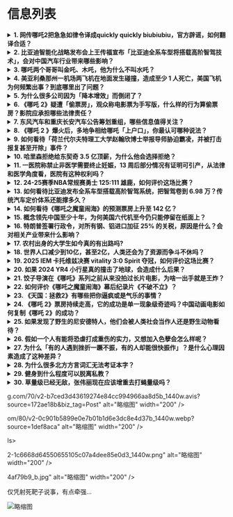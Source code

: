 # 信息列表

<details>
<summary><b>1. 网传哪吒2把急急如律令译成quickly quickly biubiubiu，官方辟谣，如何翻译合适？</b></summary>

- **地址**: [传送门](https://www.zhihu.com/question/11848696328)
- **热度**: 1871 万热度
- **摘抄**: 当地时间2月8日，《哪吒2》在美国洛杉矶的好莱坞TCL中国大剧院举行北美首映礼。...

<img src="https://pic1.zhimg.com/80/v2-523ac1e004263b36b0a8640a4fff7ec6_1440w.png" alt="略缩图" width="200" />
</details>

<details>
<summary><b>2. 比亚迪智能化战略发布会上王传福宣布「比亚迪全系车型将搭载高阶智驾技术」，会对中国汽车行业带来哪些影响？</b></summary>

- **地址**: [传送门](https://www.zhihu.com/question/11843666102)
- **热度**: 1662 万热度
- **摘抄**: 2月10日，比亚迪举办智能化战略发布会，发布全民智驾战略。 比亚迪集团董事长兼总...

<img src="https://pic1.zhimg.com/80/v2-81d3376247cb794c976e94544af53bc8_1440w.webp?source=1def8aca" alt="略缩图" width="200" />
</details>

<details>
<summary><b>3. 哪吒两个哥哥叫金吒、木吒，他为什么不叫水吒？</b></summary>

- **地址**: [传送门](https://www.zhihu.com/question/11717813322)
- **热度**: 686 万热度
- **摘抄**: 金木水火土，按顺序该轮到水了不是吗？

<img src="https://pic1.zhimg.com/80/v2-5547f859ab92b8b42126ca80eb47c68b_1440w.png" alt="略缩图" width="200" />
</details>

<details>
<summary><b>4. 美亚利桑那州一机场两飞机在地面发生碰撞，造成至少 1 人死亡，美国飞机为何频繁出事？到底哪里出了问题？</b></summary>

- **地址**: [传送门](https://www.zhihu.com/question/11879236724)
- **热度**: 493 万热度
- **摘抄**: 当地时间10日14时45分左右，美国亚利桑那州斯科茨代尔机场两架飞机在地面跑道发...

<img src="https://pic2.zhimg.com/50/v2-a1f50b34af99b056b96554b964d23467_b.jpg" alt="略缩图" width="200" />
</details>

<details>
<summary><b>5. 为什么很多公司因为「降本增效」而倒闭了？</b></summary>

- **地址**: [传送门](https://www.zhihu.com/question/9987220611)
- **热度**: 315 万热度
- **摘抄**: 降本增效的目的是经济效益提升，资源配置优化，可为什么还又很多公司因为降本增效而倒...

<img src="https://picx.zhimg.com/80/v2-f8317f94dfa635bbc5dec70c23a7b0ea_1440w.png" alt="略缩图" width="200" />
</details>

<details>
<summary><b>6. 《哪吒 2》疑遭「偷票房」，观众称电影票为手写版，什么样的行为算偷票房？影院应承担哪些法律责任？</b></summary>

- **地址**: [传送门](https://www.zhihu.com/question/11837808901)
- **热度**: 297 万热度
- **摘抄**: 光线传媒一工作人员回应称，“应该没有这么多票房损失，因为我们之前也发过一份《关于...

<img src="https://pic1.zhimg.com/80/v2-97238d19bdc326812f98e63bfe5771a3_1440w.webp?source=1def8aca" alt="略缩图" width="200" />
</details>

<details>
<summary><b>7. 东风汽车和重庆长安汽车公告筹划重组，哪些信息值得关注？</b></summary>

- **地址**: [传送门](https://www.zhihu.com/question/11824799494)
- **热度**: 212 万热度
- **摘抄**: 2月9日晚间，东风汽车股份有限公司和重庆长安汽车股份有限公司同时公告，双方的间接...

<img src="https://pic2.zhimg.com/50/v2-27ce4acd3e990d709f05368d54df695b_b.jpg" alt="略缩图" width="200" />
</details>

<details>
<summary><b>8. 《哪吒 2 》爆火后，多地争相给哪吒「上户口」，你最认可哪种说法？</b></summary>

- **地址**: [传送门](https://www.zhihu.com/question/11820675692)
- **热度**: 187 万热度
- **摘抄**: 《哪吒之魔童闹海》“高开疯走”，频频创中国影史新纪录，目前已超过《指环王：王者无...

<img src="https://picx.zhimg.com/80/v2-ca7c7fd47b593d187bef489076c08485_1440w.webp?source=1def8aca" alt="略缩图" width="200" />
</details>

<details>
<summary><b>9. 如何看待「荷兰代尔夫特理工大学赵翰欣博士举报导师胁迫霸凌，并被打击报复甚至开除」事件？</b></summary>

- **地址**: [传送门](https://www.zhihu.com/question/11216765703)
- **热度**: 166 万热度
- **摘抄**: 赵本人已在国内外社交/视频网站（除知乎）上传更详细事情经过，最后三图为赵在X，油...

<img src="https://pic4.zhimg.com/v2-4a3ac27fa453f48a9d6af95c64b1557b_r.jpg" alt="略缩图" width="200" />
</details>

<details>
<summary><b>10. 哈里森拒绝给东契奇 3.5 亿顶薪，为什么他会选择拒绝？</b></summary>

- **地址**: [传送门](https://www.zhihu.com/question/11820655351)
- **热度**: 149 万热度
- **摘抄**: 2月10日消息，据美国媒体报道，去年夏天，独行侠总经理尼科-哈里森拒绝与东契奇签...

<img src="https://pica.zhimg.com/80/v2-8f2b41dc410ad3ca9cc0855e3d0b8e89_1440w.png" alt="略缩图" width="200" />
</details>

<details>
<summary><b>11. 一医院称禁止非医学需要终止妊娠，13 周后部分情况有证明可引产，从法律和医学角度看，医院有这种权利吗？</b></summary>

- **地址**: [传送门](https://www.zhihu.com/question/11738696226)
- **热度**: 137 万热度
- **摘抄**: 近日，有网友爆料江苏一#医院张贴禁止非医学需要终止妊娠#告示。记者致电医院求证，...

<img src="https://pica.zhimg.com/80/v2-12cddb6c9327d884c16fb3be1490bdd8_1440w.png" alt="略缩图" width="200" />
</details>

<details>
<summary><b>12. 24-25赛季NBA常规赛勇士 125:111 雄鹿，如何评价这场比赛？</b></summary>

- **地址**: [传送门](https://www.zhihu.com/question/11883278379)
- **热度**: 119 万热度
- **摘抄**: 

<img src="https://picx.zhimg.com/50/v2-3e1965c5092bd9636abf82409771773b_b.jpg" alt="略缩图" width="200" />
</details>

<details>
<summary><b>13. 如何看待比亚迪发布全系车型搭载高阶智驾系统，把智驾卷到 6.98 万？传统汽车定价体系还能撑多久？</b></summary>

- **地址**: [传送门](https://www.zhihu.com/question/11853881136)
- **热度**: 104 万热度
- **摘抄**: 2月10日，在“天神之眼开创全民智驾时代”比亚迪智能化战略发布会上，比亚迪集团总...

<img src="https://pic2.zhimg.com/50/v2-084a20fb90493eb3645834db60f31d35_b.jpg" alt="略缩图" width="200" />
</details>

<details>
<summary><b>14. 如何看待《哪吒之魔童闹海》的预测票房上升至 142 亿？</b></summary>

- **地址**: [传送门](https://www.zhihu.com/question/11848486207)
- **热度**: 103 万热度
- **摘抄**: 猫眼预测又一次调高至142.57亿，古天乐说内地最近的票房“癫“了，究竟是猫眼“...

<img src="https://pic4.zhimg.com/50/v2-e175abf200c56478675297d9ed102b5f_b.jpg" alt="略缩图" width="200" />
</details>

<details>
<summary><b>15. 概念领先中国至少十年，为何美国六代机至今仍只能停留在纸面上？</b></summary>

- **地址**: [传送门](https://www.zhihu.com/question/11765554531)
- **热度**: 103 万热度
- **摘抄**: 2023年9月，时任美国空军部长弗兰克·肯德尔在国会听证会上哀叹说：“NGAD（...

<img src="https://pica.zhimg.com/80/v2-1cb0e33ae86c2809c5ed4f356e0e23b8_1440w.webp?source=1def8aca" alt="略缩图" width="200" />
</details>

<details>
<summary><b>16. 特朗普签署行政令，对所有钢、铝进口加征 25% 的关税，原因是什么？会对相关产业带来什么影响？</b></summary>

- **地址**: [传送门](https://www.zhihu.com/question/11785781178)
- **热度**: 102 万热度
- **摘抄**: 最新进展： 当地时间2月10日，美国总统特朗普签署行政命令，宣布对所有进口至美国...

<img src="https://picx.zhimg.com/80/v2-ea6e3424c1a78cece8f478e8a9257f08_1440w.webp?source=1def8aca" alt="略缩图" width="200" />
</details>

<details>
<summary><b>17. 农村出身的大学生如今真的有出路吗?</b></summary>

- **地址**: [传送门](https://www.zhihu.com/question/661686472)
- **热度**: 101 万热度
- **摘抄**: 本人农村人，父母务农的原生家庭背景

<img src="https://pica.zhimg.com/50/v2-d2d05646881e8f0486d8f220cfb60d3c_b.jpg" alt="略缩图" width="200" />
</details>

<details>
<summary><b>18. 世界人口减少到10亿，甚至2亿，人类还会为了资源而争斗不休吗？</b></summary>

- **地址**: [传送门](https://www.zhihu.com/question/11862777932)
- **热度**: 100 万热度
- **摘抄**: 有种说法，人类之所以自私和贪婪，社会之所以纷争不断，是因为资源有限，人口太多。那...

<img src="https://pica.zhimg.com/80/v2-fceda987037dd039f8375ec698b49537_1440w.webp?source=1def8aca" alt="略缩图" width="200" />
</details>

<details>
<summary><b>19. 2025 IEM 卡托维兹决赛 vitality 3:0 Spirit 夺冠，如何评价这场比赛？</b></summary>

- **地址**: [传送门](https://www.zhihu.com/question/11787732062)
- **热度**: 96 万热度
- **摘抄**: 如何评价双方在这场比赛的表现，这次失利暴露了绿龙哪些短板？

<img src="https://pic4.zhimg.com/50/v2-9eb67811f4096f45c987afd850729c7f_b.jpg" alt="略缩图" width="200" />
</details>

<details>
<summary><b>20. 如果 2024 YR4 小行星真的撞击了地球，会造成什么后果？</b></summary>

- **地址**: [传送门](https://www.zhihu.com/question/11538209084)
- **热度**: 96 万热度
- **摘抄**: 

<img src="https://pic1.zhimg.com/80/v2-ddacd2357d9087dc0adbb6ae95edccea_1440w.webp?source=1def8aca" alt="略缩图" width="200" />
</details>

<details>
<summary><b>21. 饺子导演在《哪吒》系列之前从来没拍过长片电影，为啥一出手就是王炸？</b></summary>

- **地址**: [传送门](https://www.zhihu.com/question/11280054840)
- **热度**: 96 万热度
- **摘抄**: 哪吒的导演饺子是学医的，没有任何电影从业经验，哪吒之前也就出了两部短片，为何一出...

<img src="https://picx.zhimg.com/80/v2-e5d9fbbe36348a8147efb36c45e66e93_1440w.png" alt="略缩图" width="200" />
</details>

<details>
<summary><b>22. 如何评价《哪吒之魔童闹海》幕后纪录片《不破不立》？</b></summary>

- **地址**: [传送门](https://www.zhihu.com/question/11824272302)
- **热度**: 94 万热度
- **摘抄**: 2025年2月10日，各大视频平台均上线了《不破不立》——哪吒之魔童闹海幕后纪录...

<img src="https://pic3.zhimg.com/50/v2-0df5de19113b351b99d0d99610fbae60_b.jpg" alt="略缩图" width="200" />
</details>

<details>
<summary><b>23. 《天国：拯救2》有哪些把你逼疯或是气乐的事情？</b></summary>

- **地址**: [传送门](https://www.zhihu.com/question/11453431871)
- **热度**: 87 万热度
- **摘抄**: 乐，是真乐，这游戏其实挺抽象的…

<img src="https://pic3.zhimg.com/50/v2-496786939e114ccedfccfbb5ca8f81aa_b.jpg" alt="略缩图" width="200" />
</details>

<details>
<summary><b>24. 《哪吒 2》票房持续走高，它的成功是单一现象级奇迹吗？中国动画电影如何复制《哪吒 2》的成功？</b></summary>

- **地址**: [传送门](https://www.zhihu.com/question/11826833021)
- **热度**: 83 万热度
- **摘抄**: 

<img src="https://pic2.zhimg.com/50/v2-328f3ebf17df71568ac95dc3706f1015_b.jpg" alt="略缩图" width="200" />
</details>

<details>
<summary><b>25. 如果发现了野生的尼安德特人，他们会被人类社会当作人还是野生动物看待？</b></summary>

- **地址**: [传送门](https://www.zhihu.com/question/9849419450)
- **热度**: 80 万热度
- **摘抄**: 

<img src="https://pic1.zhimg.com/80/v2-314405c79a6f1206bc707f2936b6e787_1440w.webp?source=1def8aca" alt="略缩图" width="200" />
</details>

<details>
<summary><b>26. 假如一个人有能将恐虐打成重伤的实力，又想加入色孽会怎么样呢？</b></summary>

- **地址**: [传送门](https://www.zhihu.com/question/11383449182)
- **热度**: 78 万热度
- **摘抄**: 如果一个灵能者拥有能将恐虐打成重伤的实力，但想加入色孽会怎么样呢？

<img src="https://picx.zhimg.com/80/v2-fad99b49c6a64ab4bcd63491e73e50ea_1440w.png" alt="略缩图" width="200" />
</details>

<details>
<summary><b>27. 为什么「有的人遇到挫折一蹶不振，有的人却能很快振作」？是什么心理因素造成了这种差异？</b></summary>

- **地址**: [传送门](https://www.zhihu.com/question/11382515004)
- **热度**: 77 万热度
- **摘抄**: 是什么心理因素造成了这种差异？

<img src="https://pic2.zhimg.com/50/v2-2adb16d434def063f981721c6d477743_b.jpg" alt="略缩图" width="200" />
</details>

<details>
<summary><b>28. 为什么很多北方方言词汇无法考证本字？</b></summary>

- **地址**: [传送门](https://www.zhihu.com/question/6684171586)
- **热度**: 70 万热度
- **摘抄**: 相比于南方方言的词汇，为什么大量北方方言词汇的本字没有被考证，甚至在方言学领域中...

<img src="https://picx.zhimg.com/50/v2-ceeb7ec26e5c48869ef04f5730033be1_b.jpg" alt="略缩图" width="200" />
</details>

<details>
<summary><b>29. 健身到什么程度可以脱离私教？</b></summary>

- **地址**: [传送门](https://www.zhihu.com/question/662602652)
- **热度**: 69 万热度
- **摘抄**: 

<img src="https://picx.zhimg.com/80/v2-6bc129ade42a8a03684b0a10200a64dd_1440w.webp?source=1def8aca" alt="略缩图" width="200" />
</details>

<details>
<summary><b>30. 草量级已经无敌，张伟丽现在应该增重去打蝇量级吗？</b></summary>

- **地址**: [传送门](https://www.zhihu.com/question/11718120481)
- **热度**: 68 万热度
- **摘抄**: 张伟丽刚刚击败苏亚雷斯，肃清草量级2 月 9 日终极格斗冠军赛，张伟丽击败苏亚雷...

<img src="./img/1.jpg" alt="略缩图" width="200" />
</details>

g.com/70/v2-b7ced3d43619274e84cc994966aa8d5b_1440w.avis?source=172ae18b&biz_tag=Post" alt="略缩图" width="200" />
</details>

om/80/v2-0c901b5899e0e7b01b1d6e3dc8e4d37b_1440w.webp?source=1def8aca" alt="略缩图" width="200" />
</details>

ls>

2-1c6668d64550655105c07a4dee85e0d3_1440w.png" alt="略缩图" width="200" />
</details>

4af79b9_b.jpg" alt="略缩图" width="200" />
</details>

仅凭射死靶子说事，有点牵强...

<img src="https://picx.zhimg.com/80/v2-426b6e936a89c69768d484dcabb41c66_1440w.png" alt="略缩图" width="200" />
</details>

